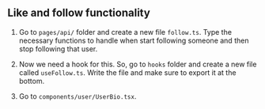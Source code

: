 ## Like and follow functionality

1. Go to `pages/api/` folder and create a new file `follow.ts`. Type the necessary functions to handle when start following someone and then stop following that user.

2. Now we need a hook for this. So, go to `hooks` folder and create a new file called `useFollow.ts`. Write the file and make sure to export it at the bottom.

3. Go to `components/user/UserBio.tsx`.
